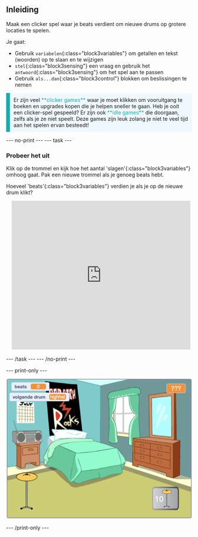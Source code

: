 ## Inleiding

Maak een clicker spel waar je beats verdient om nieuwe drums op grotere locaties te spelen.

Je gaat:
+ Gebruik `variabelen`{:class="block3variables"} om getallen en tekst (woorden) op te slaan en te wijzigen
+ `stel`{:class="block3sensing"} een vraag en gebruik het `antwoord`{:class="block3sensing"} om het spel aan te passen
+ Gebruik `als...dan`{:class="block3control"} blokken om beslissingen te nemen

<p style="border-left: solid; border-width:10px; border-color: #0faeb0; background-color: aliceblue; padding: 10px;">
Er zijn veel <span style="color: #0faeb0">**clicker games**</span> waar je moet klikken om vooruitgang te boeken en upgrades kopen die je helpen sneller te gaan. Heb je ooit een clicker-spel gespeeld? Er zijn ook <span style="color: #0faeb0">**idle games**</span> die doorgaan, zelfs als je ze niet speelt. Deze games zijn leuk zolang je niet te veel tijd aan het spelen ervan besteedt!</p>

--- no-print ---
--- task ---

### Probeer het uit
<div style="display: flex; flex-wrap: wrap">
<div style="flex-basis: 175px; flex-grow: 1">  
Klik op de trommel en kijk hoe het aantal 'slagen'{:class="block3variables"} omhoog gaat. Pak een nieuwe trommel als je genoeg beats hebt. 

Hoeveel 'beats'{:class="block3variables"} verdien je als je op de nieuwe drum klikt?
</div>
<div class="scratch-preview" style="margin-left: 15px;">
  <iframe allowtransparency="true" width="485" height="402" src="https://scratch.mit.edu/projects/embed/707231411/?autostart=false" frameborder="0"></iframe>
</div>
</div>

--- /task ---
--- /no-print ---

--- print-only ---

![Voltooid project](images/showcase_static.png)

--- /print-only ---

